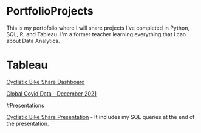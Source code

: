 # PortfolioProjects

This is my portofolio where I will share projects I've completed in Python, SQL, R, and Tableau. I'm a former teacher learning
everything that I can about Data Analytics.

# Tableau

[Cyclistic Bike Share Dashboard](https://public.tableau.com/views/CyclisticBicycleRentalDataMembersv_CasualRiders/Dashboard1?:language=en-US&:display_count=n&:origin=viz_share_link) 

[Global Covid Data - December 2021](https://public.tableau.com/views/GlobalCovidDataDashboardDecember2021-Portfolio/Dashboard1?:language=en-US&:display_count=n&:origin=viz_share_link)

#Presentations

[Cyclistic Bike Share Presentation](https://docs.google.com/presentation/d/1Omxdm-CX72FnN-4j-oA7WHJS4WoApaaGYp8-pN8kG_o/edit?usp=sharing) - It includes my SQL queries at the end of the presentation.
